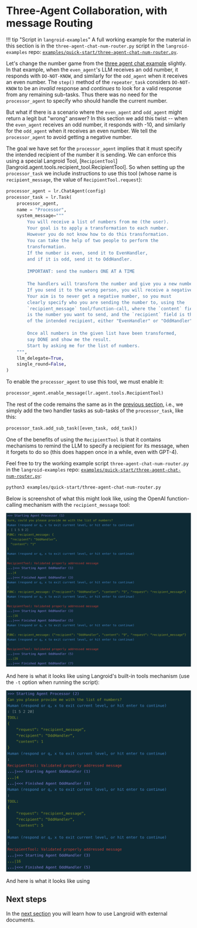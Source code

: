 # Three-Agent Collaboration, with message Routing

!!! tip "Script in `langroid-examples`"
    A full working example for the material in this section is
    in the `three-agent-chat-num-router.py` script in the `langroid-examples` repo:
    [`examples/quick-start/three-agent-chat-num-router.py`](https://github.com/langroid/langroid-examples/tree/main/examples/quick-start/three-agent-chat-num-router.py).

Let's change the number game from the [three agent chat example](three-agent-chat-num.md) slightly.
In that example, when the `even_agent`'s LLM receives an odd number,
it responds with `DO-NOT-KNOW`, and similarly for the `odd_agent` when it
receives an even number. The `step()` method of the `repeater_task`
considers `DO-NOT-KNOW` to be an _invalid_ response and _continues_ to 
look for a valid response from any remaining sub-tasks.
Thus there was no need for the `processor_agent` to specify who should handle
the current number.

But what if there is a scenario where the `even_agent` and `odd_agent`
might return a legit but "wrong" answer?
In this section we add this twist -- when
the `even_agent` receives an odd number, it responds with -10, and similarly
for the `odd_agent` when it receives an even number.
We tell the `processor_agent` to avoid getting a negative number.

The goal we have set for the `processor_agent` implies that it 
must specify the intended recipient of 
the number it is sending. 
We can enforce this using a special Langroid Tool, 
[`RecipientTool`][langroid.agent.tools.recipient_tool.RecipientTool].
So when setting up the
`processor_task` we include instructions to use this tool
(whose name is `recipient_message`, the value of `RecipientTool.request`):

```py
processor_agent = lr.ChatAgent(config)
processor_task = lr.Task(
    processor_agent,
    name = "Processor",
    system_message="""
        You will receive a list of numbers from me (the user).
        Your goal is to apply a transformation to each number.
        However you do not know how to do this transformation.
        You can take the help of two people to perform the 
        transformation.
        If the number is even, send it to EvenHandler,
        and if it is odd, send it to OddHandler.
        
        IMPORTANT: send the numbers ONE AT A TIME
        
        The handlers will transform the number and give you a new number.        
        If you send it to the wrong person, you will receive a negative value.
        Your aim is to never get a negative number, so you must 
        clearly specify who you are sending the number to, using the
        `recipient_message` tool/function-call, where the `content` field
        is the number you want to send, and the `recipient` field is the name
        of the intended recipient, either "EvenHandler" or "OddHandler".        
        
        Once all numbers in the given list have been transformed, 
        say DONE and show me the result. 
        Start by asking me for the list of numbers.
    """,
    llm_delegate=True,
    single_round=False,
)
```

To enable the `processor_agent` to use this tool, we must enable it:
```py
processor_agent.enable_message(lr.agent.tools.RecipientTool)
```

The rest of the code remains the same as in the [previous section](three-agent-chat-num.md),
i.e., we simply add the two handler tasks
as sub-tasks of the `processor_task`, like this:
```python
processor_task.add_sub_task([even_task, odd_task])
```

One of the benefits of using the `RecipientTool` is that it contains 
mechanisms to remind the LLM to specify a recipient for its message,
when it forgets to do so (this does happen once in a while, even with GPT-4).


Feel free to try the working example script
`three-agent-chat-num-router.py` in the 
`langroid-examples` repo:
[`examples/quick-start/three-agent-chat-num-router.py`](https://github.com/langroid/langroid-examples/tree/main/examples/quick-start/three-agent-chat-num-router.py):

```bash
python3 examples/quick-start/three-agent-chat-num-router.py
```

Below is screenshot of what this might look like, using the OpenAI function-calling 
mechanism with the `recipient_message` tool:

![three-agent-router-func.png](three-agent-router-func.png)

And here is what it looks like using Langroid's built-in tools mechanism (use the `-t` option when running the script):

![three-agent-router.png](three-agent-router.png)

And here is what it looks like using 
## Next steps

In the [next section](chat-agent-docs.md) you will learn
how to use Langroid with external documents.

